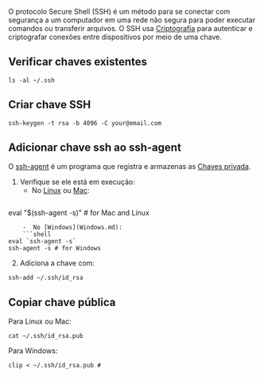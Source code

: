 O protocolo Secure Shell (SSH) é um método para se conectar com segurança a um computador em uma rede não segura para poder executar comandos ou transferir arquivos. O SSH usa [Criptografia](Criptografia.md) para autenticar e criptografar conexões entre dispositivos por meio de uma chave.

## Verificar chaves existentes
```shell
ls -al ~/.ssh
```

## Criar chave SSH
```shell
ssh-keygen -t rsa -b 4096 -C your@email.com
```
## Adicionar chave ssh ao ssh-agent
O [ssh-agent](ssh-agent) é um programa que registra e armazenas as [Chaves privada](Chaves%20privada).

1. Verifique se ele está em execução:
	- No [Linux](Linux.md) ou [Mac](Mac):
	```shell
eval "$(ssh-agent -s)" # for Mac and Linux
```
	-  No [Windows](Windows.md):
	```shell
eval `ssh-agent -s`
ssh-agent -s # for Windows
```
2. Adiciona a chave com:
```shell
ssh-add ~/.ssh/id_rsa
```
## Copiar chave pública
Para Linux ou Mac:
```shell
cat ~/.ssh/id_rsa.pub
```

Para Windows:
```shell
clip < ~/.ssh/id_rsa.pub #
```
